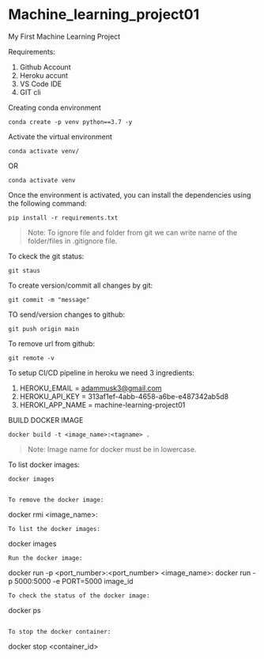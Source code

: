 # Machine_learning_project01
My First Machine Learning Project

Requirements:

1. Github Account
2. Heroku accunt
3. VS Code IDE 
4. GIT cli


Creating conda environment
```
conda create -p venv python==3.7 -y
````
Activate the virtual environment
```
conda activate venv/
```
OR
```
conda activate venv
```
Once the environment is activated, you can install the dependencies using the following command:

```
pip install -r requirements.txt
```

> Note: To ignore file and folder from git we can write name of the folder/files in .gitignore file.

To ckeck the git status:
```
git staus
```
To create version/commit all changes by git:
```
git commit -m "message"
```
TO send/version changes to github:
```
git push origin main
```
To remove url from github:
```
git remote -v
```

To setup CI/CD pipeline in heroku we need 3 ingredients:
1. HEROKU_EMAIL = adammusk3@gmail.com
2. HEROKU_API_KEY = 313af1ef-4abb-4658-a6be-e487342ab5d8
3. HEROKI_APP_NAME = machine-learning-project01

BUILD DOCKER IMAGE
```
docker build -t <image_name>:<tagname> .
```
> Note: Image name for docker must be in lowercase.

To list docker images:
```
docker images
```
```

To remove the docker image:
```
docker rmi <image_name>:<tagname>
```
To list the docker images:
```
docker images
```
Run the docker image:
```
docker run -p <port_number>:<port_number> <image_name>:<tagname>
docker run -p 5000:5000 -e PORT=5000 image_id
```
To check the status of the docker image:
```
docker ps
```

To stop the docker container:
```
docker stop <container_id>
``` 